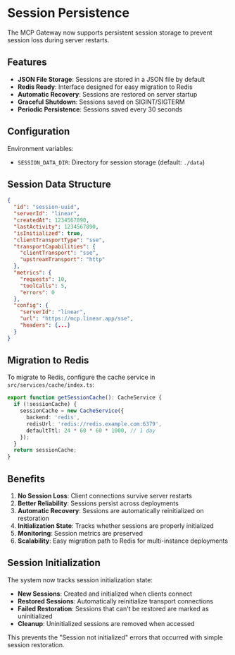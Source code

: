 # Session Persistence

The MCP Gateway now supports persistent session storage to prevent session loss during server restarts.

## Features

- **JSON File Storage**: Sessions are stored in a JSON file by default
- **Redis Ready**: Interface designed for easy migration to Redis
- **Automatic Recovery**: Sessions are restored on server startup
- **Graceful Shutdown**: Sessions saved on SIGINT/SIGTERM
- **Periodic Persistence**: Sessions saved every 30 seconds

## Configuration

Environment variables:
- `SESSION_DATA_DIR`: Directory for session storage (default: `./data`)

## Session Data Structure

```json
{
  "id": "session-uuid",
  "serverId": "linear",
  "createdAt": 1234567890,
  "lastActivity": 1234567890,
  "isInitialized": true,
  "clientTransportType": "sse",
  "transportCapabilities": {
    "clientTransport": "sse",
    "upstreamTransport": "http"
  },
  "metrics": {
    "requests": 10,
    "toolCalls": 5,
    "errors": 0
  },
  "config": {
    "serverId": "linear",
    "url": "https://mcp.linear.app/sse",
    "headers": {...}
  }
}
```

## Migration to Redis

To migrate to Redis, configure the cache service in `src/services/cache/index.ts`:

```typescript
export function getSessionCache(): CacheService {
  if (!sessionCache) {
    sessionCache = new CacheService({
      backend: 'redis',
      redisUrl: 'redis://redis.example.com:6379',
      defaultTtl: 24 * 60 * 60 * 1000, // 1 day
    });
  }
  return sessionCache;
}
```

## Benefits

1. **No Session Loss**: Client connections survive server restarts
2. **Better Reliability**: Sessions persist across deployments
3. **Automatic Recovery**: Sessions are automatically reinitialized on restoration
4. **Initialization State**: Tracks whether sessions are properly initialized
5. **Monitoring**: Session metrics are preserved
6. **Scalability**: Easy migration path to Redis for multi-instance deployments

## Session Initialization

The system now tracks session initialization state:

- **New Sessions**: Created and initialized when clients connect
- **Restored Sessions**: Automatically reinitialize transport connections
- **Failed Restoration**: Sessions that can't be restored are marked as uninitialized
- **Cleanup**: Uninitialized sessions are removed when accessed

This prevents the "Session not initialized" errors that occurred with simple session restoration.

